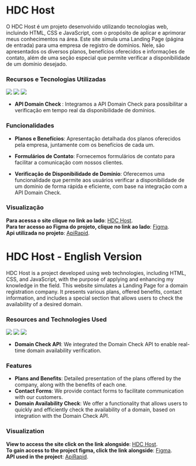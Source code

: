 # HDC Host

O HDC Host é um projeto desenvolvido utilizando tecnologias web, incluindo HTML, CSS e JavaScript, com o propósito de aplicar e aprimorar meus conhecimentos na área. Este site simula uma Landing Page (página de entrada) para uma empresa de registro de domínios. Nele, são apresentados os diversos planos, benefícios oferecidos e informações de contato, além de uma seção especial que permite verificar a disponibilidade de um domínio desejado.

### Recursos e Tecnologias Utilizadas

<img src = "https://img.shields.io/badge/HTML5-E34F26?style=for-the-badge&logo=html5&logoColor=white"> <img src = "https://img.shields.io/badge/CSS3-1572B6?style=for-the-badge&logo=css3&logoColor=white"> <img src = "https://img.shields.io/badge/JavaScript-323330?style=for-the-badge&logo=javascript&logoColor=F7DF1E">

 + <b> API Domain Check </b>: Integramos a API Domain Check para possibilitar a verificação em tempo real da disponibilidade de domínios.

### Funcionalidades

 + <b>Planos e Benefícios</b>: Apresentação detalhada dos planos oferecidos pela empresa, juntamente com os benefícios de cada um.

 + <b>Formulários de Contato</b>: Fornecemos formulários de contato para facilitar a comunicação com nossos clientes.

 + <b>Verificação de Disponibilidade de Domínio</b>: Oferecemos uma funcionalidade que permite aos usuários verificar a disponibilidade de um domínio de forma rápida e eficiente, com base na integração com a API Domain Check.

### Visualização
<b>Para acessa o site clique no link ao lado</b>: [HDC Host](https://hdc-host-1.netlify.app/). <br>
<b>Para ter acesso ao Figma do projeto, clique no link ao lado</b>: [Figma](https://www.figma.com/file/7UfovFzsc5quec8a7Db11k/hdc-host?type=design&node-id=0%3A1&mode=design&t=OixkMsyrOFI7ILoC-1). <br> 
<b>Api utilizada no projeto</b>: [ApiRapid](https://rapidapi.com/pt/MASNathan/api/domain-checker7/).

# HDC Host - English Version

HDC Host is a project developed using web technologies, including HTML, CSS, and JavaScript, with the purpose of applying and enhancing my knowledge in the field. This website simulates a Landing Page for a domain registration company. It presents various plans, offered benefits, contact information, and includes a special section that allows users to check the availability of a desired domain.

### Resources and Technologies Used

<img src = "https://img.shields.io/badge/HTML5-E34F26?style=for-the-badge&logo=html5&logoColor=white"> <img src = "https://img.shields.io/badge/CSS3-1572B6?style=for-the-badge&logo=css3&logoColor=white"> <img src = "https://img.shields.io/badge/JavaScript-323330?style=for-the-badge&logo=javascript&logoColor=F7DF1E">
+ <b>Domain Check API</b>: We integrated the Domain Check API to enable real-time domain availability verification.

### Features

+ <b>Plans and Benefits</b>: Detailed presentation of the plans offered by the company, along with the benefits of each one.
+ <b>Contact Forms</b>: We provide contact forms to facilitate communication with our customers.
+ <b>Domain Availability Check</b>: We offer a functionality that allows users to quickly and efficiently check the availability of a domain, based on integration with the Domain Check API.

### Visualization  
<b>View to access the site click on the link alongside</b>: [HDC Host](https://hdc-host-1.netlify.app/). <br>
<b>To gain access to the project figma, click the link alongside</b>: [Figma](https://www.figma.com/file/7UfovFzsc5quec8a7Db11k/hdc-host?type=design&node-id=0%3A1&mode=design&t=OixkMsyrOFI7ILoC-1).<br> 
<b>API used in the project</b>: [ApiRapid](https://rapidapi.com/pt/MASNathan/api/domain-checker7/).
